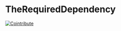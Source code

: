 # TheRequiredDependency

[![Cointribute](https://img.shields.io/badge/Cointribute_to_this_project-blue)](https://localhost:7268/repositories/860734930/cointribute/0x46878aec2163a201595c54100f46a98f1c838d32)
